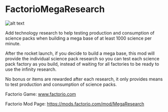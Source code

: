 # FactorioMegaResearch

![alt text](thumbnail.jpg "Mega Research")

Add technology research to help testing production and consumption of science packs when building a mega base of at least 1000 science per minute.

After the rocket launch, if you decide to build a mega base, this mod will provide the individual science pack research so you can test each science pack factory as you build, instead of waiting for all factories to be ready to use the infinity research.

No bonus or items are rewarded after each research, it only provides means to test production and consumption of science packs.

Factorio Game: www.factorio.com

Factorio Mod Page: https://mods.factorio.com/mod/MegaResearch
